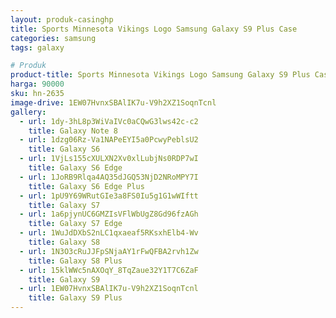 ```yaml
---
layout: produk-casinghp
title: Sports Minnesota Vikings Logo Samsung Galaxy S9 Plus Case
categories: samsung
tags: galaxy

# Produk
product-title: Sports Minnesota Vikings Logo Samsung Galaxy S9 Plus Case
harga: 90000
sku: hn-2635
image-drive: 1EW07HvnxSBAlIK7u-V9h2XZ1SoqnTcnl
gallery:
  - url: 1dy-3hL8p3WiVaIVc0aCQwG3lws42c-c2
    title: Galaxy Note 8
  - url: 1dzg06Rz-Va1NAPeEYI5a0PcwyPeblsU2
    title: Galaxy S6
  - url: 1VjLs155cXULXN2Xv0xlLubjNs0RDP7wI
    title: Galaxy S6 Edge
  - url: 1JoRB9Rlqa4AQ35dJGQ53NjD2NRoMPY7I
    title: Galaxy S6 Edge Plus
  - url: 1pU9Y69WRutGIe3a8FS0Iu5g1G1wWIftt
    title: Galaxy S7
  - url: 1a6pjynUC6GMZIsVFlWbUgZ8Gd96fzAGh
    title: Galaxy S7 Edge
  - url: 1WuJdDXbS2nLC1qxaeaf5RKsxhElb4-Wv
    title: Galaxy S8
  - url: 1N3O3cRuJJFpSNjaAY1rFwQFBA2rvh1Zw
    title: Galaxy S8 Plus
  - url: 15klWWc5nAXOqY_8TqZaue32Y1T7C6ZaF
    title: Galaxy S9
  - url: 1EW07HvnxSBAlIK7u-V9h2XZ1SoqnTcnl
    title: Galaxy S9 Plus
---
```

